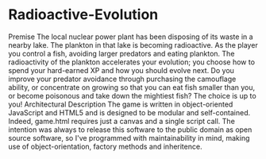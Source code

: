 Radioactive-Evolution
=====================

Premise The local nuclear power plant has been disposing of its waste in a nearby lake. The plankton in that lake is becoming radioactive. As the player you control a fish, avoiding larger predators and eating plankton. The radioactivity of the plankton accelerates your evolution; you choose how to spend your hard-earned XP and how you should evolve next. Do you improve your predator avoidance through purchasing the camouflage ability, or concentrate on growing so that you can eat fish smaller than you, or become poisonous and take down the mightiest fish? The choice is up to you! Architectural Description The game is written in object-oriented JavaScript and HTML5 and is designed to be modular and self-contained. Indeed, game.html requires just a canvas and a single script call. The intention was always to release this software to the public domain as open source software, so I've programmed with maintainability in mind, making use of object-orientation, factory methods and inheritence.
